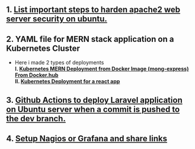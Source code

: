 ## 1. [List important steps to harden apache2 web server security on ubuntu.](https://github.com/itsarkcodes/assignment/blob/main/01Securing_Apache2_server/README.md)
## 2. YAML file for MERN stack application on a Kubernetes Cluster
- Here i made 2 types of deployments  
**I. [Kubernetes MERN Deployment from Docker Image (mong-express) From Docker.hub](https://github.com/itsarkcodes/assignment/tree/main/02YAML_for_MERN_K8/02_K8_FROM_Dockerfile)**   
**II. [Kubernetes Deployment for a react app](https://github.com/itsarkcodes/assignment/tree/acaedcd5f1344294493bbbdef45b3aa4a391b2e0/02YAML_for_MERN_K8/01_Complete%20App)**
## 3. [Github Actions to deploy Laravel application on Ubuntu server when a commit is pushed to the dev branch.](https://github.com/itsarkcodes/assignment/blob/main/03GithubActions_Laravel/README.md)
## 4. [Setup Nagios or Grafana and share links](https://github.com/itsarkcodes/assignment/blob/main/04Grafana_On_EC2/README.md)
